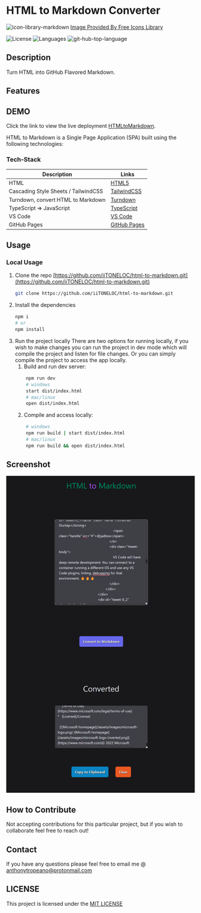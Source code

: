 # HTML to Markdown Converter

![icon-library-markdown](https://icon-library.com/images/markdown-icon/markdown-icon-2.jpg)
[Image Provided By Free Icons Library](https://icon-library.com/icon/markdown-icon-8.html.html)  

![License](https://img.shields.io/github/license/iiTONELOC/html-to-markdown?style=plastic&label=License)
![Languages](https://img.shields.io/github/languages/count/iitoneloc/html-to-markdown?style=plastic&label=Languages) ![git-hub-top-language](https://img.shields.io/github/languages/top/iiTONELOC/html-to-markdown?color=blue&label=TypeScript&style=plastic)

## Description

Turn HTML into GitHub Flavored Markdown.

## Features

## DEMO

Click the link to view the live deployment [HTMLtoMarkdown](https://iitoneloc.github.io/html-to-markdown/).

HTML to Markdown is a Single Page Application (SPA) built using the following technologies:

### Tech-Stack

| Description                          | Links                                                            |
| ------------------------------------ | ---------------------------------------------------------------- |
| HTML                                 | [HTML5](https://developer.mozilla.org/en-US/docs/Glossary/HTML5) |
| Cascading Style Sheets / TailwindCSS | [TailwindCSS](https://tailwindcss.com/)                          |
| Turndown, convert HTML to Markdown   | [Turndown](https://www.npmjs.com/package/turndown)               |
| TypeScript => JavaScript             | [TypeScript](https://www.typescriptlang.org/)                    |
| VS Code                              | [VS Code](https://code.visualstudio.com/)                        |
| GitHub Pages                         | [GitHub Pages](https://pages.github.com/)                        |

## Usage

### Local Usage

1. Clone the repo [https://github.com/iiTONELOC/html-to-markdown.git](https://github.com/iiTONELOC/html-to-markdown.git)
   ```bash
   git clone https://github.com/iiTONELOC/html-to-markdown.git
   ```
2. Install the dependencies
   ```bash
   npm i
   # or
   npm install
   ```
3. Run the project locally
   There are two options for running locally, if you wish to make changes you can run the project in dev mode which will compile the project and listen for file changes. Or you can simply compile the project to access the app locally.
   1. Build and run dev server:
   ```bash
       npm run dev
       # windows
       start dist/index.html
       # mac/linux
       open dist/index.html
   ```
   2. Compile and access locally:
   ```bash
       # windows
       npm run build | start dist/index.html
       # mac/linux
       npm run build && open dist/index.html
   ```

## Screenshot

![Screenshot](./public/assets/screenshots/screenshot.png)

## How to Contribute

Not accepting contributions for this particular project, but if you wish to collaborate feel free to reach out!

## Contact

If you have any questions please feel free to email me @ [anthonytropeano@protonmail.com](mailto:anthonytropeano@protonmail.com)

## LICENSE

This project is licensed under the [MIT LICENSE](./LICENSE)
